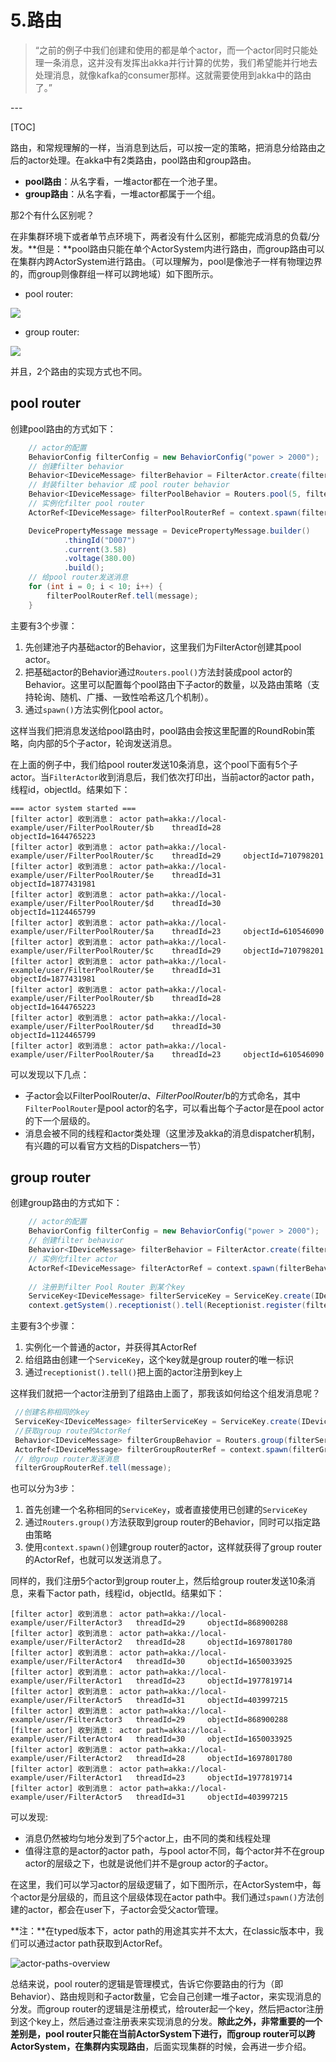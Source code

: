 # 5.路由

> “之前的例子中我们创建和使用的都是单个actor，而一个actor同时只能处理一条消息，这并没有发挥出akka并行计算的优势，我们希望能并行地去处理消息，就像kafka的consumer那样。这就需要使用到akka中的路由了。”

<p id = "build"></p>
---

[TOC]

路由，和常规理解的一样，当消息到达后，可以按一定的策略，把消息分给路由之后的actor处理。在akka中有2类路由，pool路由和group路由。

* **pool路由**：从名字看，一堆actor都在一个池子里。
* **group路由**：从名字看，一堆actor都属于一个组。

那2个有什么区别呢？

在非集群环境下或者单节点环境下，两者没有什么区别，都能完成消息的负载/分发。**但是：**pool路由只能在单个ActorSystem内进行路由，而group路由可以在集群内跨ActorSystem进行路由。（可以理解为，pool是像池子一样有物理边界的，而group则像群组一样可以跨地域）如下图所示。

* pool router:

![](media/16290946078334/16310798316504.jpg)

* group router:

![](media/16290946078334/16310798647735.jpg)


并且，2个路由的实现方式也不同。

## pool router

创建pool路由的方式如下：

```java
    // actor的配置
    BehaviorConfig filterConfig = new BehaviorConfig("power > 2000");
    // 创建filter behavior
    Behavior<IDeviceMessage> filterBehavior = FilterActor.create(filterConfig, null);
    // 封装filter behavior 成 pool router behavior
    Behavior<IDeviceMessage> filterPoolBehavior = Routers.pool(5, filterBehavior.narrow()).withRoundRobinRouting();
    // 实例化filter pool router
    ActorRef<IDeviceMessage> filterPoolRouterRef = context.spawn(filterPoolBehavior, "FilterPoolRouter");

    DevicePropertyMessage message = DevicePropertyMessage.builder()
            .thingId("D007")
            .current(3.58)
            .voltage(380.00)
            .build();
    // 给pool router发送消息
    for (int i = 0; i < 10; i++) {
        filterPoolRouterRef.tell(message);
    }
```

主要有3个步骤：

1. 先创建池子内基础actor的Behavior，这里我们为FilterActor创建其pool actor。
2. 把基础actor的Behavior通过`Routers.pool()`方法封装成pool actor的Behavior。这里可以配置每个pool路由下子actor的数量，以及路由策略（支持轮询、随机、广播、一致性哈希这几个机制）。
3. 通过`spawn()`方法实例化pool actor。

这样当我们把消息发送给pool路由时，pool路由会按这里配置的RoundRobin策略，向内部的5个子actor，轮询发送消息。

在上面的例子中，我们给pool router发送10条消息，这个pool下面有5个子actor。当`FilterActor`收到消息后，我们依次打印出，当前actor的actor path，线程id，objectId。结果如下：


```log
=== actor system started ===
[filter actor] 收到消息： actor path=akka://local-example/user/FilterPoolRouter/$b 	 threadId=28 	 objectId=1644765223
[filter actor] 收到消息： actor path=akka://local-example/user/FilterPoolRouter/$c 	 threadId=29 	 objectId=710798201
[filter actor] 收到消息： actor path=akka://local-example/user/FilterPoolRouter/$e 	 threadId=31 	 objectId=1877431981
[filter actor] 收到消息： actor path=akka://local-example/user/FilterPoolRouter/$d 	 threadId=30 	 objectId=1124465799
[filter actor] 收到消息： actor path=akka://local-example/user/FilterPoolRouter/$a 	 threadId=23 	 objectId=610546090
[filter actor] 收到消息： actor path=akka://local-example/user/FilterPoolRouter/$c 	 threadId=29 	 objectId=710798201
[filter actor] 收到消息： actor path=akka://local-example/user/FilterPoolRouter/$e 	 threadId=31 	 objectId=1877431981
[filter actor] 收到消息： actor path=akka://local-example/user/FilterPoolRouter/$b 	 threadId=28 	 objectId=1644765223
[filter actor] 收到消息： actor path=akka://local-example/user/FilterPoolRouter/$d 	 threadId=30 	 objectId=1124465799
[filter actor] 收到消息： actor path=akka://local-example/user/FilterPoolRouter/$a 	 threadId=23 	 objectId=610546090
```

可以发现以下几点：

* 子actor会以FilterPoolRouter/$a、 FilterPoolRouter/$b的方式命名，其中`FilterPoolRouter`是pool actor的名字，可以看出每个子actor是在pool actor的下一个层级的。
* 消息会被不同的线程和actor类处理（这里涉及akka的消息dispatcher机制，有兴趣的可以看官方文档的Dispatchers一节）


## group router

创建group路由的方式如下：


```java
    // actor的配置
    BehaviorConfig filterConfig = new BehaviorConfig("power > 2000");
    // 创建filter behavior
    Behavior<IDeviceMessage> filterBehavior = FilterActor.create(filterConfig, null);
    // 实例化filter actor
    ActorRef<IDeviceMessage> filterActorRef = context.spawn(filterBehavior, "FilterActor");
    
    // 注册到filter Pool Router 到某个key
    ServiceKey<IDeviceMessage> filterServiceKey = ServiceKey.create(IDeviceMessage.class, "FilterGroupRouterKey");
    context.getSystem().receptionist().tell(Receptionist.register(filterServiceKey, filterActorRef.narrow()));
```
主要有3个步骤：

1. 实例化一个普通的actor，并获得其ActorRef
2. 给组路由创建一个`ServiceKey`，这个key就是group router的唯一标识
3. 通过`receptionist().tell()`把上面的actor注册到key上


这样我们就把一个actor注册到了组路由上面了，那我该如何给这个组发消息呢？


```java
 //创建名称相同的key
 ServiceKey<IDeviceMessage> filterServiceKey = ServiceKey.create(IDeviceMessage.class, "FilterGroupRouterKey");
 //获取group route的ActorRef
 Behavior<IDeviceMessage> filterGroupBehavior = Routers.group(filterServiceKey).withRoundRobinRouting();
 ActorRef<IDeviceMessage> filterGroupRouterRef = context.spawn(filterGroupBehavior, "FilterGroupRouter");
 // 给group router发送消息
 filterGroupRouterRef.tell(message);
```

也可以分为3步：
1. 首先创建一个名称相同的`ServiceKey`，或者直接使用已创建的`ServiceKey`
2. 通过`Routers.group()`方法获取到group router的Behavior，同时可以指定路由策略
3. 使用`context.spawn()`创建group router的actor，这样就获得了group router的ActorRef，也就可以发送消息了。

同样的，我们注册5个actor到group router上，然后给group router发送10条消息，来看下actor path，线程id，objectId。结果如下：


```log
[filter actor] 收到消息： actor path=akka://local-example/user/FilterActor3 	 threadId=29 	 objectId=868900288
[filter actor] 收到消息： actor path=akka://local-example/user/FilterActor2 	 threadId=28 	 objectId=1697801780
[filter actor] 收到消息： actor path=akka://local-example/user/FilterActor4 	 threadId=30 	 objectId=1650033925
[filter actor] 收到消息： actor path=akka://local-example/user/FilterActor1 	 threadId=23 	 objectId=1977819714
[filter actor] 收到消息： actor path=akka://local-example/user/FilterActor5 	 threadId=31 	 objectId=403997215
[filter actor] 收到消息： actor path=akka://local-example/user/FilterActor3 	 threadId=29 	 objectId=868900288
[filter actor] 收到消息： actor path=akka://local-example/user/FilterActor4 	 threadId=30 	 objectId=1650033925
[filter actor] 收到消息： actor path=akka://local-example/user/FilterActor2 	 threadId=28 	 objectId=1697801780
[filter actor] 收到消息： actor path=akka://local-example/user/FilterActor1 	 threadId=23 	 objectId=1977819714
[filter actor] 收到消息： actor path=akka://local-example/user/FilterActor5 	 threadId=31 	 objectId=403997215
```

可以发现:

* 消息仍然被均匀地分发到了5个actor上，由不同的类和线程处理
* 值得注意的是actor的actor path，与pool actor不同，每个actor并不在group actor的层级之下，也就是说他们并不是group actor的子actor。


在这里，我们可以学习actor的层级逻辑了，如下图所示，在ActorSystem中，每个actor是分层级的，而且这个层级体现在actor path中。我们通过`spawn()`方法创建的actor，都会在user下，子actor会受父actor管理。

**注：**在typed版本下，actor path的用途其实并不太大，在classic版本中，我们可以通过actor path获取到ActorRef。


![actor-paths-overview](media/16290946078334/actor-paths-overview.png)


总结来说，pool router的逻辑是管理模式，告诉它你要路由的行为（即Behavior）、路由规则和子actor数量，它会自己创建一堆子actor，来实现消息的分发。而group router的逻辑是注册模式，给router起一个key，然后把actor注册到这个key上，然后通过查注册表来实现消息的分发。**除此之外，非常重要的一个差别是，pool router只能在当前ActorSystem下进行，而group router可以跨ActorSystem，在集群内实现路由**，后面实现集群的时候，会再进一步介绍。